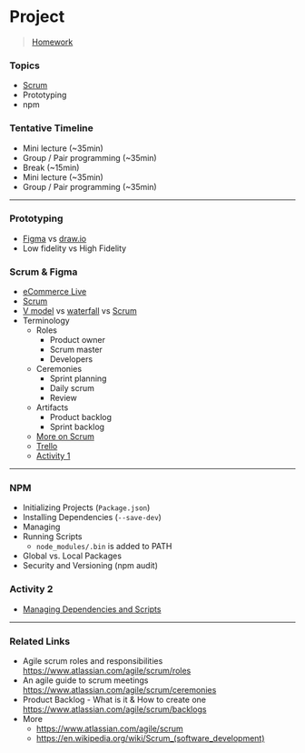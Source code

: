 # Project

> [Homework](../Homework.md)

### Topics


- [Scrum]
- Prototyping
- npm

### Tentative Timeline

- Mini lecture (~35min)
- Group / Pair programming (~35min)
- Break (~15min)
- Mini lecture (~35min)
- Group / Pair programming (~35min)

---

### Prototyping

- [Figma] vs [draw.io]
- Low fidelity vs High Fidelity

### Scrum & Figma

- [eCommerce Live]
- [Scrum]
- [V model] vs [waterfall] vs [Scrum]
- Terminology
  - Roles
    - Product owner
    - Scrum master
    - Developers
  - Ceremonies
    - Sprint planning
    - Daily scrum
    - Review 
  - Artifacts
    - Product backlog
    - Sprint backlog
  - [More on Scrum](#related-links)
  - [Trello](../Homework.md)
  - [Activity 1](./activity-scrum/README.md)

----
### NPM

- Initializing Projects (`Package.json`)
- Installing Dependencies (`--save-dev`)
- Managing
- Running Scripts
  -  `node_modules/.bin` is added to PATH
- Global vs. Local Packages 
- Security and Versioning (npm audit)

### Activity 2

- [Managing Dependencies and Scripts](./activity-npm/README.md)

----
### Related Links

- Agile scrum roles and responsibilities 
https://www.atlassian.com/agile/scrum/roles
- An agile guide to scrum meetings 
https://www.atlassian.com/agile/scrum/ceremonies
- Product Backlog - What is it & How to create one 
https://www.atlassian.com/agile/scrum/backlogs
- More
  - https://www.atlassian.com/agile/scrum
  - https://en.wikipedia.org/wiki/Scrum_(software_development)

<!-- links -->
[Git & GitHub Tutorial for Beginners]:https://www.youtube.com/playlist?list=PL4cUxeGkcC9goXbgTDQ0n_4TBzOO0ocPR
[Introduction to Scrum - 7 Minutes]:https://youtu.be/9TycLR0TqFA
[Scrum in 20 mins]:https://youtu.be/SWDhGSZNF9M
[Figma UI Design Tutorial: Get Started in Just 24 Minutes]:https://youtu.be/FTFaQWZBqQ8
[Figma]: https://www.figma.com/signup
[Scrimba]:https://scrimba.com/signup
[GitHub]:https://github.com/join
[Jobify]:https://github.com/john-smilga/mern-course-jobify
[eCommerce]:https://github.com/bradtraversy/proshop-v2
[eCommerce Live]:https://www.proshopdemo.dev/
[Vite]:https://vitejs.dev/
[CRA]:https://create-react-app.dev/
[Scrum]:https://scrumguides.org/scrum-guide.html
[draw.io]:https://app.diagrams.net/
[V model]:https://en.wikipedia.org/wiki/V-model
[waterfall]:https://en.wikipedia.org/wiki/Waterfall_model
[More on Scrum]:https://en.wikipedia.org/wiki/Scrum_(software_development)
[npm: Managing Dependencies and Scripts]:https://github.com/tx00-web/labs/tree/main/proj-npm-basic-cli
[Activity 2]:https://github.com/tx00-web/labs/tree/main/proj-npm-basic-vscode
[npm]:../Reading/npm.md